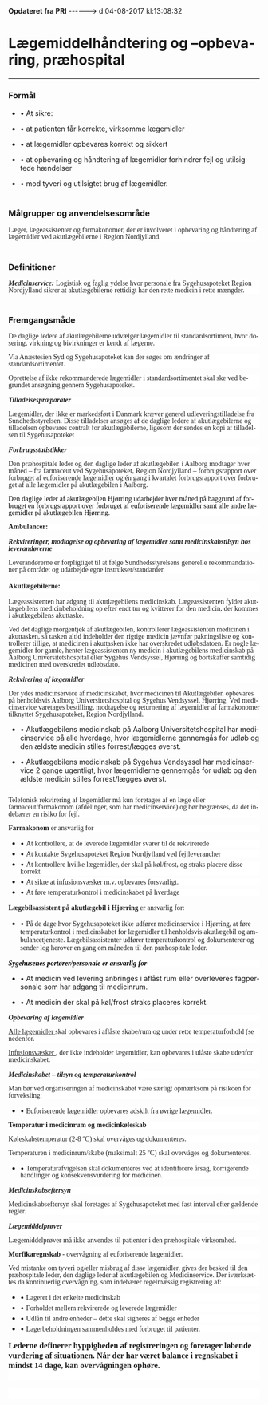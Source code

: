 <!--
.. title: laegemiddelhandtering-og-opbevaring
.. slug: laegemiddelhandtering-og-opbevaring
.. date: 2017-08-04 13:08:33 UTC+02:00
.. tags: 
.. category: 
.. link: 
.. description: 
.. type: text
.. hidetitle: True
-->

<div class="alert alert-success" role="alert"><b>Opdateret fra PRI</b>  ------>  d.04-08-2017  kl:13:08:32</div>

<div class="document" id="U62a39ffe68604adf98db5062e1f8089b" lang="da-DK" xml:lang="da-DK" xmlns="http://www.w3.org/1999/xhtml">
 <h1 class="~clause~ Overskrift1">
  <span>
   Lægemiddelhåndtering og –opbevaring, præhospital
  </span>
 </h1>
 <p class="~clause~ Normal" style="border-bottom-width: 0.75pt; border-bottom-style: solid; border-bottom-color: black; line-height: 100%; text-align: center; padding-bottom: 1pt;">
  <span style="font-family: Verdana; display: none; font-size: 16pt;">
   Øverst på formularen
  </span>
 </p>
 <h4 class="~clause~ Normal" style="background-color: #FFF; color: black; margin-top: 12pt; margin-bottom: 3pt; line-height: 15pt;">
  <a id="a1342599288067Top">
  </a>
  <span style="font-family: Verdana; font-weight: bold; color: #222;">
  </span>
 </h4>
 <h3 class="~clause~ Overskrift3" id="a_28274a1da5dd4c7fa293c00976cd0e03">
  <a id="a1342599288067Formaal">
  </a>
  <span>
   Formål
  </span>
 </h3>
 <ul class="list19">
  <li>
   <p class="~clause~ Opstilling-punkttegn">
    <span class="item">
     •
    </span>
    <span>
     At sikre:
    </span>
   </p>
  </li>
  <li>
   <p class="~clause~ Opstilling-punkttegn">
    <span class="item">
     •
    </span>
    <span>
     at patienten får korrekte, virksomme lægemidler
    </span>
   </p>
  </li>
  <li>
   <p class="~clause~ Opstilling-punkttegn">
    <span class="item">
     •
    </span>
    <span>
     at lægemidler opbevares korrekt og sikkert
    </span>
   </p>
  </li>
  <li>
   <p class="~clause~ Opstilling-punkttegn">
    <span class="item">
     •
    </span>
    <span>
     at opbevaring og håndtering af lægemidler forhindrer fejl og utilsigtede hændelser
    </span>
   </p>
  </li>
  <li>
   <p class="~clause~ Opstilling-punkttegn">
    <span class="item">
     •
    </span>
    <span>
     mod tyveri og utilsigtet brug af lægemidler.
    </span>
   </p>
  </li>
 </ul>
 <h3 class="~clause~ Overskrift3" id="a_0075c99e59824a6e9506c866ecf06579">
  <a id="a1342599288067Maalgrupper">
  </a>
  <span style="font-size: 11.5pt;">
   <br/>
  </span>
  <span>
   Målgrupper og anvendelsesområde
  </span>
 </h3>
 <p class="~clause~ Normal" style="background-color: #FFF; color: black; margin-bottom: 8pt; line-height: 100%;">
  <span style="font-family: Verdana; color: #222;">
   Læger, lægeassistenter og farmakonomer, der er involveret i opbevaring og håndtering af lægemidler ved akutlægebilerne i Region Nordjylland.
  </span>
 </p>
 <h3 class="~clause~ Overskrift3" id="a_10337768d2174edcbb1776e0cf1d9301">
  <a id="a1342599288067Definitioner">
  </a>
  <span style="font-size: 12pt;">
   <br/>
  </span>
  <span>
   Definitioner
  </span>
 </h3>
 <p class="~clause~ Normal" style="background-color: #FFF; color: black; margin-bottom: 8pt; line-height: 100%;">
  <span style="font-family: Verdana; font-weight: bold; font-style: italic; color: #222;">
   Medicinservice:
  </span>
  <span style="font-family: Verdana; color: #222;">
   Logistisk og faglig ydelse hvor personale fra Sygehusapoteket Region Nordjylland sikrer at akutlægebilerne rettidigt har den rette medicin i rette mængder.
  </span>
 </p>
 <h3 class="~clause~ Overskrift3" id="a_014bd091271b4e8fafb818f09f6c54df">
  <a id="a1342599288067Fremgangsmaade">
  </a>
  <span style="font-size: 11.5pt;">
   <br/>
  </span>
  <span>
   Fremgangsmåde
  </span>
 </h3>
 <p class="~clause~ Normal" style="background-color: #FFF; color: black; margin-bottom: 8pt; line-height: 100%;">
  <span style="font-family: Verdana; color: #222;">
   De daglige ledere af akutlægebilerne udvælger lægemidler til standardsortiment, hvor dosering, virkning og bivirkninger er kendt af lægerne.
  </span>
 </p>
 <p class="~clause~ Normal" style="background-color: #FFF; color: black; margin-bottom: 8pt; line-height: 100%;">
  <span style="font-family: Verdana; color: #222;">
   Via Anæstesien Syd og Sygehusapoteket kan der søges om ændringer af standardsortimentet.
  </span>
 </p>
 <p class="~clause~ Normal" style="background-color: #FFF; color: black; margin-bottom: 8pt; line-height: 100%;">
  <span style="font-family: Verdana; color: #222;">
   Oprettelse af ikke rekommanderede lægemidler i standardsortimentet skal ske ved begrundet ansøgning gennem Sygehusapoteket.
  </span>
 </p>
 <h5 class="~clause~ Normal" id="a_250935f02c574906be6f22a0852befa0" style="background-color: #FFF; color: black; margin-top: 12pt; margin-bottom: 3pt; line-height: 100%;">
  <span style="font-family: Verdana; font-weight: bold; color: #222;">
   Tilladelsespræparater
  </span>
 </h5>
 <p class="~clause~ Normal" style="background-color: #FFF; color: black; margin-bottom: 8pt; line-height: 100%;">
  <span style="font-family: Verdana; color: #222;">
   Lægemidler, der ikke er markedsført i Danmark kræver generel udleveringstilladelse fra Sundhedsstyrelsen. Disse tilladelser ansøges
  </span>
  <span style="font-family: Verdana;">
   af
  </span>
  <span style="font-family: Verdana; color: #222;">
   de daglige ledere af akutlægebilerne og tilladelsen opbevares centralt for akutlægebilerne, ligesom der sendes en kopi af tilladelsen til Sygehusapoteket
  </span>
 </p>
 <h5 class="~clause~ Normal" id="a_d3f7637079ea4220b48385b6aa42b945" style="background-color: #FFF; color: black; margin-top: 12pt; margin-bottom: 3pt; line-height: 100%;">
  <span style="font-family: Verdana; font-weight: bold; color: #222;">
   Forbrugsstatistikker
  </span>
 </h5>
 <p class="~clause~ Normal" style="background-color: #FFF; color: black; margin-bottom: 8pt; line-height: 100%;">
  <span style="font-family: Verdana; color: #222;">
   Den præhospitale leder og den daglige leder af akutlægebilen i Aalborg modtager hver måned – fra farmaceut ved Sygehusapoteket, Region Nordjylland – forbrugsrapport over forbruget af euforiserende lægemidler og én gang i kvartalet forbrugsrapport over forbruget af alle lægemidler på akutlægebilen i Aalborg.
  </span>
 </p>
 <p class="~clause~ Normal" style="background-color: #FFF; color: black; margin-bottom: 8pt; line-height: 100%;">
  <span style="font-family: Verdana;">
   Den daglige leder af akutlægebilen Hjørring udarbejder hver måned på baggrund af forbruget en forbrugsrapport over forbruget af euforiserende lægemidler samt alle andre lægemidler på akutlægebilen Hjørring.
  </span>
 </p>
 <p class="~clause~ Normal" style="background-color: #FFF; color: black; margin-bottom: 8pt; line-height: 100%;">
 </p>
 <p class="~clause~ Normal" style="background-color: #FFF; color: black; margin-bottom: 8pt; line-height: 100%;">
  <span style="font-family: Verdana; font-weight: bold; color: #222;">
   Ambulancer:
  </span>
 </p>
 <h5 class="~clause~ Normal" id="a_c1208578e78d4ea8a102722ddfb241ca" style="background-color: #FFF; color: black; margin-top: 12pt; margin-bottom: 3pt; line-height: 100%;">
  <span style="font-family: Verdana; font-weight: bold; color: #222;">
   Rekvireringer, modtagelse og opbevaring af lægemidler samt medicinskabstilsyn hos leverandørerne
  </span>
 </h5>
 <p class="~clause~ Normal" style="background-color: #FFF; color: black; margin-bottom: 8pt; line-height: 100%;">
  <span style="font-family: Verdana; color: #222;">
   Leverandørerne er forpligtiget til at følge Sundhedsstyrelsens generelle rekommandationer på området og udarbejde egne instrukser/standarder.
  </span>
 </p>
 <h4 class="~clause~ Normal" id="a_ef6e2ebb8f0c4ce0ad05a3590068b6f4" style="background-color: #FFF; color: black; margin-top: 12pt; margin-bottom: 3pt; line-height: 15pt;">
  <span style="font-family: Verdana; font-weight: bold; color: #222;">
   Akutlægebilerne:
  </span>
 </h4>
 <p class="~clause~ Normal" style="background-color: #FFF; color: black; margin-bottom: 8pt; line-height: 100%;">
  <span style="font-family: Verdana; color: #222;">
   Lægeassistenten har adgang til akutlægebilens medicinskab. Lægeassistenten fylder akutlægebilens medicinbeholdning op efter endt tur og kvitterer for den medicin, der kommes i akutlægebilens akuttaske.
  </span>
 </p>
 <p class="~clause~ Normal" style="background-color: #FFF; color: black; margin-bottom: 8pt; line-height: 100%;">
  <span style="font-family: Verdana; color: #222;">
   Ved det daglige morgentjek af akutlægebilen, kontrollerer lægeassistenten medicinen i akuttasken, så tasken altid indeholder den rigtige medicin jævnfør pakningsliste og kontrollerer tillige, at medicinen i akuttasken ikke har overskredet udløbsdatoen. Er nogle lægemidler for gamle, henter lægeassistenten ny medicin i akutlægebilens medicinskab på Aalborg Universitetshospital eller Sygehus Vendsyssel, Hjørring og bortskaffer samtidig medicinen med overskredet udløbsdato.
  </span>
 </p>
 <h5 class="~clause~ Normal" id="a_8a8c289788d2494fb9cd0d3fd3591309" style="background-color: #FFF; color: black; margin-top: 12pt; margin-bottom: 3pt; line-height: 100%;">
  <span style="font-family: Verdana; font-weight: bold; color: #222;">
   Rekvirering af lægemidler
  </span>
 </h5>
 <p class="~clause~ Normal" style="background-color: #FFF; color: black; margin-bottom: 8pt; line-height: 100%;">
  <span style="font-family: Verdana; color: #222;">
   Der ydes medicinservice af medicinskabet, hvor medicinen til Akutlægebilen opbevares på henholdsvis Aalborg Universitetshospital og Sygehus Vendsyssel, Hjørring. Ved medicinservice varetages bestilling, modtagelse og returnering af lægemidler af farmakonomer tilknyttet Sygehusapoteket, Region Nordjylland.
  </span>
 </p>
 <ul class="list19">
  <li>
   <p class="~clause~ Opstilling-punkttegn">
    <span class="item">
     •
    </span>
    <span>
     Akutlægebilens medicinskab på Aalborg Universitetshospital har medicinservice på alle hverdage, hvor lægemidlerne gennemgås for udløb og den ældste medicin stilles forrest/lægges øverst.
    </span>
   </p>
  </li>
  <li>
   <p class="~clause~ Opstilling-punkttegn">
    <span class="item">
     •
    </span>
    <span>
     Akutlægebilens medicinskab på Sygehus Vendsyssel har medicinservice 2 gange ugentligt, hvor lægemidlerne gennemgås for udløb og den ældste medicin stilles forrest/lægges øverst.
    </span>
   </p>
  </li>
 </ul>
 <p class="~clause~ Normal" style="background-color: #FFF; color: black; margin-bottom: 8pt; line-height: 100%;">
  <span style="font-family: Verdana; color: #222;">
   <br/>
   Telefonisk rekvirering af lægemidler må kun foretages af en læge eller farmaceut/farmakonom (afdelinger, som har medicinservice) og bør begrænses, da det indebærer en risiko for fejl.
  </span>
 </p>
 <p class="~clause~ Normal" style="background-color: #FFF; color: black; margin-bottom: 8pt; line-height: 100%;">
  <span style="font-family: Verdana; font-weight: bold; color: #222;">
   Farmakonom
  </span>
  <span style="font-family: Verdana; color: #222;">
   er ansvarlig for
  </span>
 </p>
 <ul class="list12">
  <li>
   <p class="~clause~ Normal level0" style="background-color: #FFF; color: black; margin-top: auto; margin-bottom: 3pt; line-height: 100%;">
    <span class="item">
     •
    </span>
    <span style="font-family: Verdana; color: #222;">
     At kontrollere, at de leverede lægemidler svarer til de rekvirerede
    </span>
   </p>
  </li>
  <li>
   <p class="~clause~ Normal level0" style="background-color: #FFF; color: black; margin-top: auto; margin-bottom: 3pt; line-height: 100%;">
    <span class="item">
     •
    </span>
    <span style="font-family: Verdana; color: #222;">
     At kontakte Sygehusapoteket Region Nordjylland ved fejlleverancher
    </span>
   </p>
  </li>
  <li>
   <p class="~clause~ Normal level0" style="background-color: #FFF; color: black; margin-top: auto; margin-bottom: 3pt; line-height: 100%;">
    <span class="item">
     •
    </span>
    <span style="font-family: Verdana; color: #222;">
     At kontrollere hvilke lægemidler, der skal på køl/frost, og straks placere disse korrekt
    </span>
   </p>
  </li>
  <li>
   <p class="~clause~ Normal level0" style="background-color: #FFF; color: black; margin-top: auto; margin-bottom: 3pt; line-height: 100%;">
    <span class="item">
     •
    </span>
    <span style="font-family: Verdana; color: #222;">
     At sikre at infusionsvæsker m.v. opbevares forsvarligt.
    </span>
   </p>
  </li>
  <li>
   <p class="~clause~ Normal level0" style="background-color: #FFF; color: black; margin-top: auto; margin-bottom: 3pt; line-height: 100%;">
    <span class="item">
     •
    </span>
    <span style="font-family: Verdana; color: #222;">
     At føre temperaturkontrol i medicinskabet på hverdage
    </span>
   </p>
  </li>
 </ul>
 <h5 class="~clause~ Normal" style="background-color: #FFF; color: black; margin-top: 12pt; margin-bottom: 3pt; line-height: 100%;">
 </h5>
 <p class="~clause~ Normal">
  <span style="font-family: Verdana; font-weight: bold; color: #222;">
   Lægebilsassistent på akutlægebil i Hjørring
  </span>
  <span style="font-family: Verdana; color: #222;">
   er ansvarlig for:
  </span>
 </p>
 <ul class="list13">
  <li>
   <p class="~clause~ Listeafsnit level0">
    <span class="item">
     •
    </span>
    <span style="font-family: Verdana;">
     På de dage hvor Sygehusapoteket ikke udfører medicinservice i Hjørring, at føre temperaturkontrol i medicinskabet for lægemidler til henholdsvis akutlægebil og ambulancetjeneste.  Lægebilsassistenter udfører temperaturkontrol og dokumenterer og sender log herover en gang om måneden til den præhospitale leder.
    </span>
   </p>
  </li>
 </ul>
 <h5 class="~clause~ Normal" style="background-color: #FFF; color: black; margin-top: 12pt; margin-bottom: 3pt; line-height: 100%;">
 </h5>
 <h5 class="~clause~ Normal" style="background-color: #FFF; color: black; margin-top: 12pt; margin-bottom: 3pt; line-height: 100%;">
  <a id="a_GoBack">
  </a>
 </h5>
 <h5 class="~clause~ Normal" id="a_3c7036a9645b40c6b50aebf5f46c345a" style="background-color: #FFF; color: black; margin-top: 12pt; margin-bottom: 3pt; line-height: 100%;">
  <span style="font-family: Verdana; font-weight: bold;">
   Sygehusenes portører/personale er ansvarlig for
  </span>
 </h5>
 <ul class="list14">
  <li>
   <p class="~clause~ Listeafsnit level0">
    <span class="item">
     •
    </span>
    <span>
     At medicin ved levering anbringes i aflåst rum eller overleveres fagpersonale som har adgang til medicinrum.
    </span>
   </p>
  </li>
  <li>
   <p class="~clause~ Listeafsnit level0">
    <span class="item">
     •
    </span>
    <span>
     At medicin der skal på køl/frost straks placeres korrekt.
    </span>
   </p>
  </li>
 </ul>
 <h5 class="~clause~ Normal" id="a_15a4a9fd662e4144a689beabf413b553" style="background-color: #FFF; color: black; margin-top: 12pt; margin-bottom: 3pt; line-height: 100%;">
  <span style="font-family: Verdana; font-weight: bold; color: #222;">
   Opbevaring af lægemidler
  </span>
 </h5>
 <p class="~clause~ Normal" style="background-color: #FFF; color: black; margin-bottom: 8pt; line-height: 100%;">
  <span style="font-family: Verdana; color: #222; text-decoration: underline;">
   Alle lægemidler
  </span>
  <span style="font-family: Verdana; color: #222;">
   skal opbevares i aflåste skabe/rum og under rette temperaturforhold (se nedenfor.
  </span>
 </p>
 <p class="~clause~ Normal" style="background-color: #FFF; color: black; margin-bottom: 8pt; line-height: 100%;">
  <span style="font-family: Verdana; color: #222; text-decoration: underline;">
   Infusionsvæsker
  </span>
  <span style="font-family: Verdana; color: #222;">
   , der ikke indeholder lægemidler, kan opbevares i ulåste skabe udenfor medicinskabet.
  </span>
 </p>
 <h5 class="~clause~ Normal" style="background-color: #FFF; color: black; margin-top: 12pt; margin-bottom: 3pt; line-height: 100%;">
 </h5>
 <h5 class="~clause~ Normal" id="a_8bec63931feb4441933782a307d03493" style="background-color: #FFF; color: black; margin-top: 12pt; margin-bottom: 3pt; line-height: 100%;">
  <span style="font-family: Verdana; font-weight: bold; color: #222;">
   Medicinskabet – tilsyn og temperaturkontrol
  </span>
 </h5>
 <p class="~clause~ Normal" style="background-color: #FFF; color: black; margin-bottom: 8pt; line-height: 100%;">
  <span style="font-family: Verdana; color: #222;">
   Man bør ved organiseringen af medicinskabet være særligt opmærksom på risikoen for forveksling:
  </span>
 </p>
 <ul class="list15">
  <li>
   <p class="~clause~ Normal level0" style="background-color: #FFF; color: black; margin-top: auto; margin-bottom: 3pt; line-height: 100%;">
    <span class="item">
     •
    </span>
    <span style="font-family: Verdana; color: #222;">
     Euforiserende lægemidler opbevares adskilt fra øvrige lægemidler.
    </span>
   </p>
  </li>
 </ul>
 <p class="~clause~ Normal" style="background-color: #FFF; color: black; margin-top: auto; margin-bottom: 3pt; line-height: 100%;">
  <span style="font-family: Verdana; font-weight: bold; color: #222;">
   Temperatur i medicinrum og medicinkøleskab
  </span>
 </p>
 <p class="~clause~ Normal" style="background-color: #FFF; color: black; margin-bottom: 8pt; line-height: 100%;">
  <span style="font-family: Verdana; color: #222;">
   Køleskabstemperatur (2-8 ºC) skal overvåges og dokumenteres.
  </span>
 </p>
 <p class="~clause~ Normal" style="background-color: #FFF; color: black; margin-bottom: 8pt; line-height: 100%;">
  <span style="font-family: Verdana; color: #222;">
   Temperaturen i medicinrum/skabe (maksimalt 25 ºC) skal overvåges og dokumenteres.
  </span>
 </p>
 <ul class="list16">
  <li>
   <p class="~clause~ Normal level0" style="background-color: #FFF; color: black; margin-top: auto; margin-bottom: 3pt; line-height: 100%;">
    <span class="item">
     •
    </span>
    <span style="font-family: Verdana; color: #222;">
     Temperaturafvigelsen skal dokumenteres ved at identificere årsag, korrigerende handlinger og konsekvensvurdering for medicinen.
    </span>
   </p>
  </li>
 </ul>
 <h5 class="~clause~ Normal" id="a_f9600754dcc741ee8c434f86e9fcc2c4" style="background-color: #FFF; color: black; margin-top: 12pt; margin-bottom: 3pt; line-height: 100%;">
  <span style="font-family: Verdana; font-weight: bold; color: #222;">
   Medicinskabseftersyn
  </span>
 </h5>
 <p class="~clause~ Normal" style="background-color: #FFF; color: black; margin-bottom: 8pt; line-height: 100%;">
  <span style="font-family: Verdana; color: #222;">
   Medicinskabseftersyn skal foretages af Sygehusapoteket med fast interval efter gældende regler.
  </span>
 </p>
 <h5 class="~clause~ Normal" id="a_99d744fc2db74ed1aaaa3fb834daaab4" style="background-color: #FFF; color: black; margin-top: 12pt; margin-bottom: 3pt; line-height: 100%;">
  <span style="font-family: Verdana; font-weight: bold; color: #222;">
   Lægemiddelprøver
  </span>
 </h5>
 <p class="~clause~ Normal" style="background-color: #FFF; color: black; margin-bottom: 8pt; line-height: 100%;">
  <span style="font-family: Verdana; color: #222;">
   Lægemiddelprøver må ikke anvendes til patienter i den præhospitale virksomhed.
  </span>
 </p>
 <p class="~clause~ Normal" style="background-color: #FFF; color: black; margin-bottom: 8pt; line-height: 100%;">
 </p>
 <p class="~clause~ Normal" style="background-color: #FFF; color: black; margin-bottom: 8pt; line-height: 100%;">
  <span style="font-family: Verdana; font-weight: bold; color: #222;">
   Morfikaregnskab
  </span>
  <span style="font-family: Verdana; color: #222;">
   - overvågning af euforiserende lægemidler.
  </span>
 </p>
 <p class="~clause~ Normal" style="background-color: #FFF; color: black; margin-bottom: 8pt; line-height: 100%;">
  <span style="font-family: Verdana; color: #222;">
   Ved mistanke om tyveri og/eller misbrug af disse lægemidler, gives der besked til den præhospitale leder, den daglige leder af akutlægebilen og Medicinservice. Der iværksættes da kontinuerlig overvågning, som indebærer regelmæssig registrering af:
  </span>
 </p>
 <ul class="list17">
  <li>
   <p class="~clause~ Normal level0" style="background-color: #FFF; color: black; margin-top: auto; margin-bottom: 3pt; line-height: 100%;">
    <span class="item">
     •
    </span>
    <span style="font-family: Verdana; color: #222;">
     Lageret i det enkelte medicinskab
    </span>
   </p>
  </li>
  <li>
   <p class="~clause~ Normal level0" style="background-color: #FFF; color: black; margin-top: auto; margin-bottom: 3pt; line-height: 100%;">
    <span class="item">
     •
    </span>
    <span style="font-family: Verdana; color: #222;">
     Forholdet mellem rekvirerede og leverede lægemidler
    </span>
   </p>
  </li>
  <li>
   <p class="~clause~ Normal level0" style="background-color: #FFF; color: black; margin-top: auto; margin-bottom: 3pt; line-height: 100%;">
    <span class="item">
     •
    </span>
    <span style="font-family: Verdana; color: #222;">
     Udlån til andre enheder – dette skal signeres af begge enheder
    </span>
   </p>
  </li>
  <li>
   <p class="~clause~ Normal level0" style="background-color: #FFF; color: black; margin-top: auto; margin-bottom: 3pt; line-height: 100%;">
    <span class="item">
     •
    </span>
    <span style="font-family: Verdana; color: #222;">
     Lagerbeholdningen sammenholdes med forbruget til patienter.
    </span>
   </p>
  </li>
 </ul>
 <p class="~clause~ Normal" style="background-color: #FFF; color: black; margin-bottom: 8pt; line-height: 100%;">
 </p>
 <h3 class="~clause~ Normal" id="a_5d6e67bd34c24641aab5281ca43323b1" style="background-color: #FFF; color: black; margin-top: 12pt; margin-bottom: 6pt; line-height: 15pt;">
  <span style="font-family: Verdana; color: #222;">
   Lederne definerer hyppigheden af registreringen og foretager løbende vurdering af situationen. Når der har været balance i regnskabet i mindst 14 dage, kan overvågningen ophøre.
  </span>
  <a id="a1342599288067Referencer">
  </a>
  <span style="font-family: Verdana; color: #222;">
   <br/>
   <br/>
  </span>
 </h3>
 <h3 class="~clause~ Normal" style="background-color: #FFF; color: black; margin-top: 12pt; margin-bottom: 6pt; line-height: 15pt;">
  <a id="a1342599288067Akkrediteringsstandarder">
  </a>
  <span style="font-family: Verdana; font-weight: bold; color: #222; font-size: 11.5pt;">
   <br/>
  </span>
 </h3>
 <p class="~clause~ Normal">
 </p>
</div>
